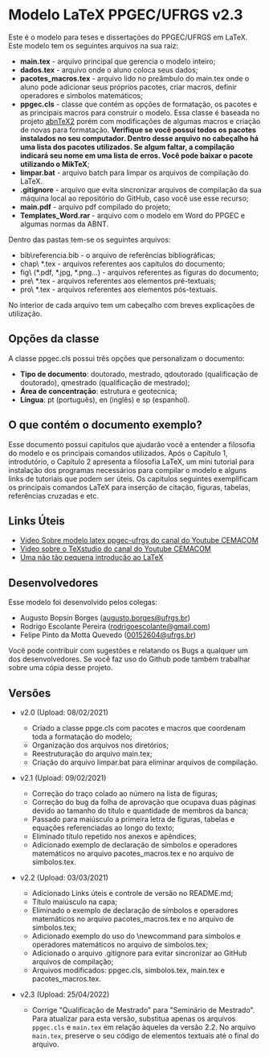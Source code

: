 # Modelo LaTeX PPGEC/UFRGS v2.3

Este é o modelo para teses e dissertações do PPGEC/UFRGS em LaTeX. Este modelo tem os seguintes arquivos na sua raiz:

  - **main.tex** - arquivo principal que gerencia o modelo inteiro;
  - **dados.tex** - arquivo onde o aluno coloca seus dados;
  - **pacotes_macros.tex** - arquivo lido no preâmbulo do main.tex onde o aluno pode adicionar seus próprios pacotes, criar macros, definir operadores e simbolos matemáticos;
  - **ppgec.cls** - classe que contém as opções de formatação, os pacotes e as principais macros para construir o modelo. Essa classe é baseada no projeto [abnTeX2](https://www.abntex.net.br/) porém com modificações de algumas macros e criação de novas para formatação. **Verifique se você possuí todos os pacotes instalados no seu computador. Dentro desse arquivo no cabeçalho há uma lista dos pacotes utilizados. Se algum faltar, a compilação indicará seu nome em uma lista de erros. Você pode baixar o pacote utilizando o MikTeX**;
  - **limpar.bat** - arquivo batch para limpar os arquivos de compilação do LaTeX.
  - **.gitignore** - arquivo que evita sincronizar arquivos de compilação da sua máquina local ao repositório do GitHub, caso você use esse recurso;
  - **main.pdf** - arquivo pdf compilado do projeto;
  - **Templates_Word.rar** - arquivo com o modelo em Word do PPGEC e algumas normas da ABNT.
 
Dentro das pastas tem-se os seguintes arquivos:

- bib\referencia.bib - o arquivo de referências bibliográficas;
- chap\ *.tex - arquivos referentes aos capítulos do documento;
- fig\ (*.pdf, *.jpg, *.png...) - arquivos referentes as figuras do documento;
- pre\ *.tex - arquivos referentes aos elementos pré-textuais;
- pro\ *.tex - arquivos referentes aos elementos pós-textuais.

No interior de cada arquivo tem um cabeçalho com breves explicações de utilização.

## Opções da classe

A classe ppgec.cls possui três opções que personalizam o documento:

  - **Tipo de documento**: doutorado, mestrado, qdoutorado (qualificação de doutorado), qmestrado (qualificação de mestrado);
  - **Área de concentração**: estrutura e geotecnica;
  - **Língua**: pt (português), en (inglês) e sp (espanhol).

## O que contém o documento exemplo?

Esse documento possui capitulos que ajudarão você a entender a filosofia do modelo e os principais comandos utilizados. Após o Capítulo 1, introdutório, o Capítulo 2 apresenta a filosofia LaTeX, um mini tutorial para instalação dos programas necessários para compilar o modelo e alguns links de tutoriais que podem ser úteis. Os capitulos seguintes exemplificam os principais comandos LaTeX para inserção de citação, figuras, tabelas, referências cruzadas e etc.

## Links Úteis

 - [Video Sobre modelo latex ppgec-ufrgs do canal do Youtube CEMACOM](https://youtu.be/rphNFgaBviU)
 - [Video sobre o TeXstudio do canal do Youtube CEMACOM](https://youtu.be/kAnzGjju8QM)
 - [Uma não tão pequena introdução ao LaTeX](http://zelmanov.ptep-online.com/ctan/lshort_port.pdf)

## Desenvolvedores

Esse modelo foi desenvolvido pelos colegas:

- Augusto Bopsin Borges (augusto.borges@ufrgs.br)
- Rodrigo Escolante Pereira (rodrigoescolante@gmail.com)
- Felipe Pinto da Motta Quevedo (00152604@ufrgs.br)

Você pode contribuir com sugestões e relatando os Bugs a qualquer um dos desenvolvedores. Se você faz uso do Github pode também trabalhar sobre uma cópia desse projeto.

## Versões

+ v2.0 (Upload: 08/02/2021)

	+ Criado a classe ppge.cls com pacotes e macros que coordenam toda a formatação do modelo;
	+ Organização dos arquivos nos diretórios;
	+ Reestruturação do arquivo main.tex;
	+ Criação do arquivo limpar.bat para eliminar arquivos de compilação.

+ v2.1 (Upload: 09/02/2021)
	+ Correção do traço colado ao número na lista de figuras;
	+ Correção do bug da folha de aprovação que ocupava duas páginas devido ao tamanho do título e quantidade de membros da banca;
	+ Passado para maiúsculo a primeira letra de figuras, tabelas e equações referenciadas ao longo do texto;
	+ Eliminado título repetido nos anexos e apêndices;
	+ Adicionado exemplo de declaração de símbolos e operadores matemáticos no arquivo pacotes_macros.tex e no arquivo de simbolos.tex.

+ v2.2 (Upload: 03/03/2021)

	+ Adicionado Links úteis e controle de versão no README.md;
	+ Título maiúsculo na capa;
	+ Eliminado o exemplo de declaração de símbolos e operadores matemáticos no arquivo pacotes_macros.tex e no arquivo de simbolos.tex;
	+ Adicionado exemplo do uso do \newcommand para símbolos e operadores matemáticos no arquivo de simbolos.tex;
	+ Adicionado o arquivo .gitignore para evitar sincronizar ao GitHub arquivos de compilação;
	+ Arquivos modificados: ppgec.cls, simbolos.tex, main.tex e pacotes_macros.tex.

+ v2.3 (Upload: 25/04/2022)

	+ Corrige "Qualificação de Mestrado" para "Seminário de Mestrado". Para atualizar para esta versão, substitua apenas os arquivos ``ppgec.cls`` e ``main.tex`` em relação àqueles da versão 2.2. No arquivo ``main.tex``, preserve o seu código de elementos textuais até o final do arquivo.